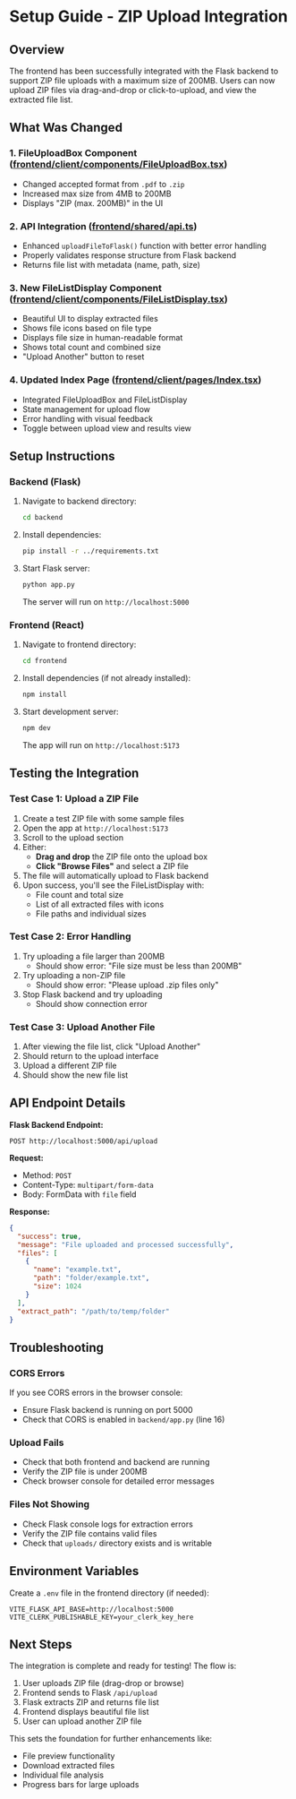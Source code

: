 # Setup Guide - ZIP Upload Integration

## Overview
The frontend has been successfully integrated with the Flask backend to support ZIP file uploads with a maximum size of 200MB. Users can now upload ZIP files via drag-and-drop or click-to-upload, and view the extracted file list.

## What Was Changed

### 1. **FileUploadBox Component** ([frontend/client/components/FileUploadBox.tsx](frontend/client/components/FileUploadBox.tsx))
   - Changed accepted format from `.pdf` to `.zip`
   - Increased max size from 4MB to 200MB
   - Displays "ZIP (max. 200MB)" in the UI

### 2. **API Integration** ([frontend/shared/api.ts](frontend/shared/api.ts))
   - Enhanced `uploadFileToFlask()` function with better error handling
   - Properly validates response structure from Flask backend
   - Returns file list with metadata (name, path, size)

### 3. **New FileListDisplay Component** ([frontend/client/components/FileListDisplay.tsx](frontend/client/components/FileListDisplay.tsx))
   - Beautiful UI to display extracted files
   - Shows file icons based on file type
   - Displays file size in human-readable format
   - Shows total count and combined size
   - "Upload Another" button to reset

### 4. **Updated Index Page** ([frontend/client/pages/Index.tsx](frontend/client/pages/Index.tsx))
   - Integrated FileUploadBox and FileListDisplay
   - State management for upload flow
   - Error handling with visual feedback
   - Toggle between upload view and results view

## Setup Instructions

### Backend (Flask)

1. Navigate to backend directory:
   ```bash
   cd backend
   ```

2. Install dependencies:
   ```bash
   pip install -r ../requirements.txt
   ```

3. Start Flask server:
   ```bash
   python app.py
   ```

   The server will run on `http://localhost:5000`

### Frontend (React)

1. Navigate to frontend directory:
   ```bash
   cd frontend
   ```

2. Install dependencies (if not already installed):
   ```bash
   npm install
   ```

3. Start development server:
   ```bash
   npm dev
   ```

   The app will run on `http://localhost:5173`

## Testing the Integration

### Test Case 1: Upload a ZIP File

1. Create a test ZIP file with some sample files
2. Open the app at `http://localhost:5173`
3. Scroll to the upload section
4. Either:
   - **Drag and drop** the ZIP file onto the upload box
   - **Click "Browse Files"** and select a ZIP file
5. The file will automatically upload to Flask backend
6. Upon success, you'll see the FileListDisplay with:
   - File count and total size
   - List of all extracted files with icons
   - File paths and individual sizes

### Test Case 2: Error Handling

1. Try uploading a file larger than 200MB
   - Should show error: "File size must be less than 200MB"
2. Try uploading a non-ZIP file
   - Should show error: "Please upload .zip files only"
3. Stop Flask backend and try uploading
   - Should show connection error

### Test Case 3: Upload Another File

1. After viewing the file list, click "Upload Another"
2. Should return to the upload interface
3. Upload a different ZIP file
4. Should show the new file list

## API Endpoint Details

**Flask Backend Endpoint:**
```
POST http://localhost:5000/api/upload
```

**Request:**
- Method: `POST`
- Content-Type: `multipart/form-data`
- Body: FormData with `file` field

**Response:**
```json
{
  "success": true,
  "message": "File uploaded and processed successfully",
  "files": [
    {
      "name": "example.txt",
      "path": "folder/example.txt",
      "size": 1024
    }
  ],
  "extract_path": "/path/to/temp/folder"
}
```

## Troubleshooting

### CORS Errors
If you see CORS errors in the browser console:
- Ensure Flask backend is running on port 5000
- Check that CORS is enabled in `backend/app.py` (line 16)

### Upload Fails
- Check that both frontend and backend are running
- Verify the ZIP file is under 200MB
- Check browser console for detailed error messages

### Files Not Showing
- Check Flask console logs for extraction errors
- Verify the ZIP file contains valid files
- Check that `uploads/` directory exists and is writable

## Environment Variables

Create a `.env` file in the frontend directory (if needed):

```env
VITE_FLASK_API_BASE=http://localhost:5000
VITE_CLERK_PUBLISHABLE_KEY=your_clerk_key_here
```

## Next Steps

The integration is complete and ready for testing! The flow is:

1. User uploads ZIP file (drag-drop or browse)
2. Frontend sends to Flask `/api/upload`
3. Flask extracts ZIP and returns file list
4. Frontend displays beautiful file list
5. User can upload another ZIP file

This sets the foundation for further enhancements like:
- File preview functionality
- Download extracted files
- Individual file analysis
- Progress bars for large uploads

